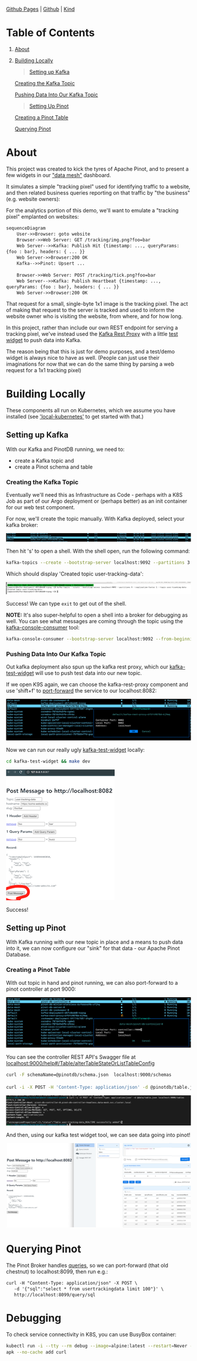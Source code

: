 [Github Pages](https://kindservices.github.io/datamesh-component-pinot/) | [Github](https://github.com/kindservices/datamesh-component-pinot) | [Kind](https://www.kindservices.co.uk)

# Table of Contents
1. [About](#about)
2. [Building Locally](#building-locally)

    > [Setting up Kafka](#setting-up-kafka)

    [Creating the Kafka Topic](#creating-the-kafka-topic)

    [Pushing Data Into Our Kafka Topic](#pushing-data-into-our-kafka-topic)

    > [Setting Up Pinot](#setting-up-pinot)

    [Creating a Pinot Table](#creating-a-pinot-table)

    [Querying Pinot](#querying-pinot)


# About
This project was created to kick the tyres of Apache Pinot, and to present a few widgets in our ["data mesh"](https://kindservices.github.io/idea-labs/data-mesh/about.html) dashboard.

It simulates a simple "tracking pixel" used for identifying traffic to a website, and then related business queries reporting on that traffic by "the business" (e.g. website owners):

For the analytics portion of this demo, we'll want to emulate a "tracking pixel" emplanted on websites:

```mermaid
sequenceDiagram
    User->>Browser: goto website 
    Browser->>Web Server: GET /tracking/img.png?foo=bar
    Web Server-->>Kafka: Publish Hit {timestamp: ..., queryParams: {foo : bar}, headers: { ... }}
    Web Server->>Browser:200 OK
    Kafka-->>Pinot: Upsert ...

    Browser->>Web Server: POST /tracking/tick.png?foo=bar
    Web Server-->>Kafka: Publish Heartbeat {timestamp: ..., queryParams: {foo : bar}, headers: { ... }}
    Web Server->>Browser:200 OK
```

That request for a small, single-byte 1x1 image is the tracking pixel. The act of making that request to the server is tracked and used to inform the website owner who is visiting the website, from where, and for how long.

In this project, rather than include our own REST endpoint for serving a tracking pixel, we've instead used the [Kafka Rest Proxy](https://docs.confluent.io/platform/current/kafka-rest/api.html) with a little [test widget](./kafka-test-widget/README.md) to push data into Kafka.

The reason being that this is just for demo purposes, and a test/demo widget is always nice to have as well. (People can just use their imaginations for now that we can do the same thing by parsing a web request for a 1x1 tracking pixel)

# Building Locally

These components all run on Kubernetes, which we assume you have installed (see ['local-kubernetes'](https://github.com/kindservices/local-kubernetes) to get started with that.)


## Setting up Kafka

With our Kafka and PinotDB running, we need to:
 * create a Kafka topic and
 * create a Pinot schema and table


### Creating the Kafka Topic
Eventually we'll need this as Infrastructure as Code - perhaps with a K8S Job as part of our Argo deployment or (perhaps better) as an init container for our web test component.

For now, we'll create the topic manually. With Kafka deployed, select your kafka broker:

![K9S Kafka Broker](./docs/k9s-kafka-broker.png)

Then hit 's' to open a shell. With the shell open, run the following command:
```bash
kafka-topics --create --bootstrap-server localhost:9092 --partitions 3 --replication-factor 1 --topic user-tracking-data
```
Which should display 'Created topic user-tracking-data':

![Create Kafka Topic](./docs/create-kafka-topic.png)

Success! We can type `exit` to get out of the shell.


**NOTE:**
It's also super-helpful to open a shell into a broker for debugging as well. 
You can see what messages are coming through the topic using the [kafka-console-consumer](https://kafka.apache.org/quickstart) tool:
```bash
kafka-console-consumer --bootstrap-server localhost:9092 --from-beginning --property print.key=true --topic user-tracking-data
```

### Pushing Data Into Our Kafka Topic

Out kafka deployment also spun up the kafka rest proxy, which our [kafka-test-widget](./kafka-test-widget/README.md) will use to push test data into our new topic.

If we open K9S again, we can choose the kafka-rest-proxy component and use 'shift+f' to [port-forward](https://kubernetes.io/docs/tasks/access-application-cluster/port-forward-access-application-cluster/) the service to our localhost:8082:

![Port Forward](./docs/kafka-rest-port-forward.png)

Now we can run our really ugly [kafka-test-widget](./kafka-test-widget/README.md) locally:

```bash 
cd kafka-test-widget && make dev
```

![Publish Data](./docs/kafka-test-publish.png)

Success!

## Setting up Pinot

With Kafka running with our new topic in place and a means to push data into it,
we can now configure our "sink" for that data - our Apache Pinot Database.

### Creating a Pinot Table

With out topic in hand and pinot running, we can also port-forward to a pinot controller at port 9000:

![Port forward pinot](./docs/port-forward-pinot.png)

You can see the controller REST API's Swagger file at [localhost:9000/help#/Table/alterTableStateOrListTableConfig](http://localhost:9000/help#/Table/alterTableStateOrListTableConfig)

```bash
curl -F schemaName=@pinotdb/schema.json  localhost:9000/schemas

curl -i -X POST -H 'Content-Type: application/json' -d @pinotdb/table.json localhost:9000/tables
```

![Added table](./docs/added-table.png)

And then, using our kafka test widget tool, we can see data going into pinot!

![Data Pinot](./docs/pinot-data.png)

# Querying Pinot

The Pinot Broker handles [queries](https://docs.pinot.apache.org/users/api/querying-pinot-using-standard-sql), so we can port-forward (that old chestnut) to localhost:8099, then run e.g.:

```
curl -H "Content-Type: application/json" -X POST \
   -d '{"sql":"select * from usertrackingdata limit 100"}' \
   http://localhost:8099/query/sql
```


# Debugging

To check service connectivity in K8S, you can use BusyBox container:
```bash
kubectl run -i --tty --rm debug --image=alpine:latest --restart=Never -- sh
apk --no-cache add curl

```